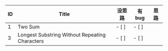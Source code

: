 ID | Title | 没思路 | 有bug | 思路
------------ | ------------- | ------------ | ------------- | ------------
1 | Two Sum | - [ ] | - [ ] | 
3 | Longest Substring Without Repeating Characters | - [ ] | - [ ] | 
